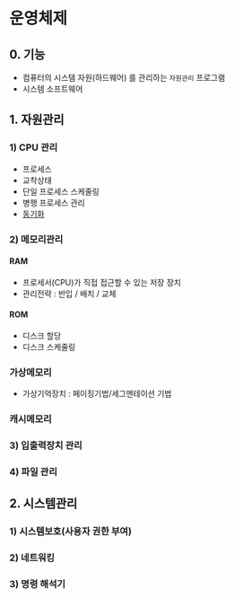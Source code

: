 # 운영체제
## 0. 기능
- 컴퓨터의 시스템 자원(하드웨어) 를 관리하는 `자원관리` 프로그램
- 시스템 소프트웨어
  
## 1. 자원관리
### 1) CPU 관리
- 프로세스
- 교착상태
- 단일 프로세스 스케줄링
- 병행 프로세스 관리
- [동기화](https://github.com/beeguriri/beeguriri/blob/main/%EC%9A%B4%EC%98%81%EC%B2%B4%EC%A0%9C/%EB%8F%99%EA%B8%B0%ED%99%94.md)

### 2) 메모리관리
#### RAM
- 프로세서(CPU)가 직접 접근할 수 있는 저장 장치
- 관리전략 : 반입 / 배치 / 교체
#### ROM
- 디스크 할당
- 디스크 스케줄링
### 가상메모리
- 가상기억장치 : 페이징기법/세그멘테이션 기법
### 캐시메모리
### 3) 입출력장치 관리
### 4) 파일 관리

## 2. 시스템관리
### 1) 시스템보호(사용자 권한 부여)
### 2) 네트워킹
### 3) 명령 해석기
